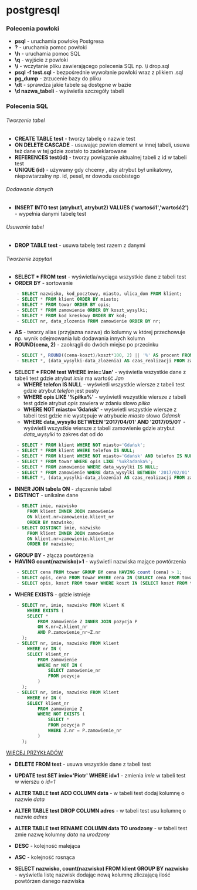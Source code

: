 # postgresql

### Polecenia powłoki
* **psql** - uruchamia powłokę Postgresa
* **\?** - uruchamia pomoc powłoki
* **\h** - uruchamia pomoc SQL
* **\q** - wyjście z powłoki
* **\i** - wczytanie pliku zawierającego polecenia SQL np. \i drop.sql
* **psql -f test.sql** - bezpośrednie wywołanie powłoki wraz z plikiem .sql
* **pg_dump** - zrzucenie bazy do pliku
* **\dt** - sprawdza jakie tabele są dostępne w bazie
* **\d nazwa_tabeli** - wyświetla szczegóły tabeli

### Polecenia SQL
###### Tworzenie tabel
* **CREATE TABLE test** - tworzy tabelę o nazwie test
* **ON DELETE CASCADE** - usuwając pewien element w innej tabeli, usuwa też dane w tej gdzie zostało to zadeklarowane
* **REFERENCES test(id)** - tworzy powiązanie aktualnej tabeli z id w tabeli test
* **UNIQUE (id)** - używamy gdy chcemy , aby atrybut był unikatowy, niepowtarzalny np. id, pesel, nr dowodu osobistego
###### Dodawanie danych
* **INSERT INTO test (atrybut1, atrybut2) VALUES ('wartość1','wartość2')** - wypełnia danymi tabelę test
###### Usuwanie tabel
* **DROP TABLE test** - usuwa tabelę test razem z danymi
###### Tworzenie zapytań
* **SELECT * FROM test** - wyświetla/wyciąga wszystkie dane z tabeli test
* **ORDER BY** - sortowanie
```sql
    - SELECT nazwisko, kod_pocztowy, miasto, ulica_dom FROM klient;
    - SELECT * FROM klient ORDER BY miasto;
    - SELECT * FROM towar ORDER BY opis;
    - SELECT * FROM zamowienie ORDER BY koszt_wysylki;
    - SELECT * FROM kod_kreskowy ORDER BY kod;
    - SELECT nr, data_zlozenia FROM zamowienie ORDER BY nr;
```
* **AS** - tworzy alias (przyjazna nazwa) do kolumny w której przechowuje np. wynik odejmowania lub dodawania innych kolumn
* **ROUND(cena, 2)** - zaokrągli do dwóch miejsc po przecinku
```sql
    - SELECT *, ROUND((cena-koszt)/koszt*100, 2) || '%' AS procent FROM towar;
    - SELECT *, (data_wysylki-data_zlozenia) AS czas_realizacji FROM zamowienie;
```
* **SELECT * FROM test WHERE imie='Jan'** - wyświetla wszystkie dane z tabeli test gdzie atrybut *imie* ma wartość *Jan*
    - **WHERE telefon IS NULL** - wyświetli wszystkie wiersze z tabeli test gdzie atrybut *telefon* jest pusty
    - **WHERE opis LIKE '%piłka%'** - wyświetli wszystkie wiersze z tabeli test gdzie atrybut *opis* zawiera w zdaniu słowo *piłka*
    - **WHERE NOT miasto='Gdańsk'** - wyświetli wszystkie wiersze z tabeli test gdzie nie występuje w atrybucie *miasto* słowo *Gdansk*
    - **WHERE data_wysylki BETWEEN '2017/04/01' AND '2017/05/01'** - wyświetli wszystkie wiersze z tabeli zamowienie gdzie atrybut *data_wysylki* to zakres dat od do
```sql
    - SELECT * FROM klient WHERE NOT miasto='Gdańsk';
    - SELECT * FROM klient WHERE telefon IS NULL;
    - SELECT * FROM klient WHERE NOT miasto='Gdańsk' AND telefon IS NULL;
    - SELECT * FROM towar WHERE opis LIKE '%układanka%';
    - SELECT * FROM zamowienie WHERE data_wysylki IS NULL;
    - SELECT * FROM zamowienie WHERE data_wysylki BETWEEN '2017/02/01' AND '2017/02/28';
    - SELECT *, (data_wysylki-data_zlozenia) AS czas_realizacji FROM zamowienie WHERE data_wysylki IS NOT NULL;
```
* **INNER JOIN tabela ON** - złączenie tabel
* **DISTINCT** - unikalne dane
```sql
    - SELECT imie, nazwisko
        FROM klient INNER JOIN zamowienie
        ON klient.nr=zamowienie.klient_nr
        ORDER BY nazwisko;
    - SELECT DISTINCT imie, nazwisko
        FROM klient INNER JOIN zamowienie
        ON klient.nr=zamowienie.klient_nr
        ORDER BY nazwisko;
```
* **GROUP BY** - złącza powtórzenia
* **HAVING count(nazwisko)>1** - wyświetli nazwiska mające powtórzenia
```sql
    - SELECT cena FROM towar GROUP BY cena HAVING count (cena) > 1;
    - SELECT opis, cena FROM towar WHERE cena IN (SELECT cena FROM towar GROUP BY cena HAVING count (cena) > 1);
    - SELECT opis, koszt FROM towar WHERE koszt IN (SELECT koszt FROM towar GROUP BY koszt HAVING count (koszt) > 1);
```
* **WHERE EXISTS** - gdzie istnieje
```sql
    - SELECT nr, imie, nazwisko FROM klient K
        WHERE EXISTS (
        SELECT *
            FROM zamowienie Z INNER JOIN pozycja P
            ON K.nr=Z.klient_nr
            AND P.zamowienie_nr=Z.nr
      );
    - SELECT nr, imie, nazwisko FROM klient 
        WHERE nr IN (
        SELECT klient_nr
            FROM zamowienie 
            WHERE nr NOT IN (
                SELECT zamowienie_nr 
                FROM pozycja
            )
      );
    - SELECT nr, imie, nazwisko FROM klient 
        WHERE nr IN (
        SELECT klient_nr 
            FROM zamowienie Z 
            WHERE NOT EXISTS (
                SELECT *
                FROM pozycja P 
                WHERE Z.nr = P.zamowienie_nr
            )
      );
```
[WIĘCEJ PRZYKŁADÓW](https://github.com/johnnyrock92/postgresql/blob/master/inner_join.sql)
* **DELETE FROM test** - usuwa wszystkie dane z tabeli test
* **UPDATE test SET imie='Piotr' WHERE id=1** - zmienia *imie* w tabeli test w wierszu o *id=1*
* **ALTER TABLE test ADD COLUMN data** - w tabeli test dodaj kolumnę o nazwie *data*
* **ALTER TABLE test DROP COLUMN adres** - w tabeli test usu kolumnę o nazwie *adres*
* **ALTER TABLE test RENAME COLUMN data TO urodzony** - w tabeli test zmie nazwę kolumny *data* na *urodzony*
* **DESC** - kolejność malejąca
* **ASC** - kolejność rosnąca


* **SELECT nazwisko, count(nazwisko) FROM klient GROUP BY nazwisko** - wyświetla listę nazwisk dodając nową kolumnę zliczającą ilość powtórzen danego nazwiska




